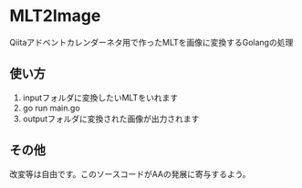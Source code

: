 # MLT2Image
Qiitaアドベントカレンダーネタ用で作ったMLTを画像に変換するGolangの処理


## 使い方
1. inputフォルダに変換したいMLTをいれます
2. go run main.go
3. outputフォルダに変換された画像が出力されます

## その他
改変等は自由です。このソースコードがAAの発展に寄与するよう。
